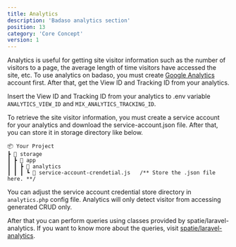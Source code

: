 ```yaml
---
title: Analytics
description: 'Badaso analytics section'
position: 13
category: 'Core Concept'
version: 1
---
```


Analytics is useful for getting site visitor information such as the number of visitors to a page, the average length of time visitors have accessed the site, etc. To use analytics on badaso, you must create [Google Analytics](https://analytics.google.com/analytics/web) account first. After that, get the View ID and Tracking ID from your analytics.

Insert the View ID and Tracking ID from your analytics to .env variable `ANALYTICS_VIEW_ID` and `MIX_ANALYTICS_TRACKING_ID`.

To retrieve the site visitor information, you must create a service account for your analytics and download the service-account.json file. After that, you can store it in storage directory like below.

```
📦 Your Project
┣ 📂 storage
┃ ┣ 📂 app
┃ ┃ ┣ 📂 analytics
┃ ┃ ┃ ┗ 📜 service-account-crendetial.js   /** Store the .json file here. **/
```

<alert>
You can adjust the service account credential store directory in <code>analytics.php</code> config file.
</alert>

<alert>
Analytics will only detect visitor from accessing generated CRUD only.
</alert>

After that you can perform queries using classes provided by spatie/laravel-analytics. If you want to know more about the queries, visit [spatie/laravel-analytics](https://github.com/spatie/laravel-analytics).